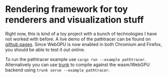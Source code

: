 # Rendering framework for toy renderers and visualization stuff

Right now, this is kind of a toy project with a bunch of technologies I have not worked with before. A live demo of the
pathtracer can be found on [github pages](https://paxplay.github.io/aurora). Since WebGPU is now enabled in both
Chromium and Firefox, you should be able to test it out online.

To run the pathtracer example use `cargo run --example pathtracer`. Alternatively you can use
[trunk](https://trunkrs.dev/) to compile against the wasm/WebGPU backend using `trunk serve --example pathtracer`.
